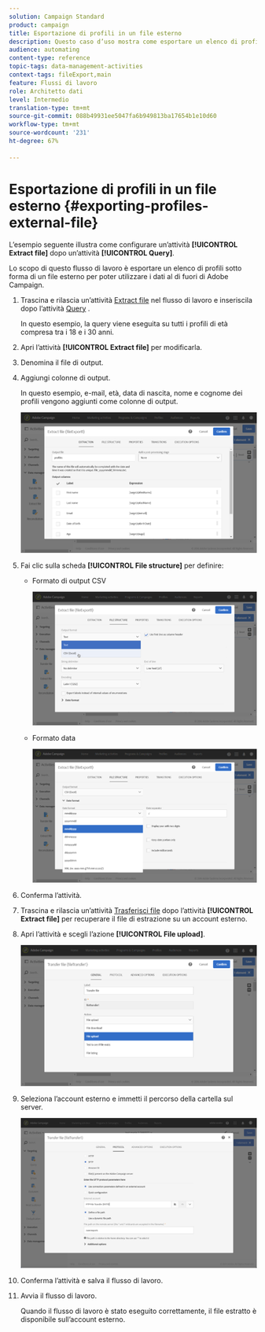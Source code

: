 ```yaml
---
solution: Campaign Standard
product: campaign
title: Esportazione di profili in un file esterno
description: Questo caso d’uso mostra come esportare un elenco di profili sotto forma di un file esterno in modo che i dati possano essere utilizzati al di fuori di Adobe Campaign.
audience: automating
content-type: reference
topic-tags: data-management-activities
context-tags: fileExport,main
feature: Flussi di lavoro
role: Architetto dati
level: Intermedio
translation-type: tm+mt
source-git-commit: 088b49931ee5047fa6b949813ba17654b1e10d60
workflow-type: tm+mt
source-wordcount: '231'
ht-degree: 67%

---
```



# Esportazione di profili in un file esterno {#exporting-profiles-external-file}

L’esempio seguente illustra come configurare un’attività **[!UICONTROL Extract file]** dopo un’attività **[!UICONTROL Query]**.

Lo scopo di questo flusso di lavoro è esportare un elenco di profili sotto forma di un file esterno per poter utilizzare i dati al di fuori di Adobe Campaign.

1. Trascina e rilascia un’attività [Extract file](../../automating/using/extract-file.md) nel flusso di lavoro e inseriscila dopo l’attività [Query](../../automating/using/query.md) .

   In questo esempio, la query viene eseguita su tutti i profili di età compresa tra i 18 e i 30 anni.

1. Apri l’attività **[!UICONTROL Extract file]** per modificarla.
1. Denomina il file di output.
1. Aggiungi colonne di output.

   In questo esempio, e-mail, età, data di nascita, nome e cognome dei profili vengono aggiunti come colonne di output.

   ![](assets/wkf_data_export6.png)

1. Fai clic sulla scheda **[!UICONTROL File structure]** per definire:

   * Formato di output CSV

      ![](assets/wkf_data_export7.png)

   * Formato data

      ![](assets/wkf_data_export9.png)

1. Conferma l’attività.
1. Trascina e rilascia un’attività [Trasferisci file](../../automating/using/transfer-file.md) dopo l’attività **[!UICONTROL Extract file]** per recuperare il file di estrazione su un account esterno.
1. Apri l’attività e scegli l’azione **[!UICONTROL File upload]**.

   ![](assets/wkf_data_export11.png)

1. Seleziona l’account esterno e immetti il percorso della cartella sul server.

   ![](assets/wkf_data_export12.png)

1. Conferma l’attività e salva il flusso di lavoro.
1. Avvia il flusso di lavoro.

   Quando il flusso di lavoro è stato eseguito correttamente, il file estratto è disponibile sull’account esterno.
